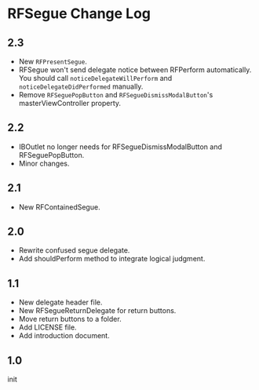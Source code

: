 RFSegue Change Log
=====

2.3
----
* New `RFPresentSegue`.
* RFSegue won't send delegate notice between RFPerform automatically. You should call `noticeDelegateWillPerform` and `noticeDelegateDidPerformed` manually.
* Remove `RFSeguePopButton` and `RFSegueDismissModalButton`'s masterViewController property.

2.2
-----
* IBOutlet no longer needs for RFSegueDismissModalButton and RFSeguePopButton.
* Minor changes.

2.1
----
* New RFContainedSegue.

2.0
-----
* Rewrite confused segue delegate.
* Add shouldPerform method to integrate logical judgment.

1.1
-----
* New delegate header file.
* New RFSegueReturnDelegate for return buttons.
* Move return buttons to a folder.
* Add LICENSE file.
* Add introduction document.

1.0
-----
init